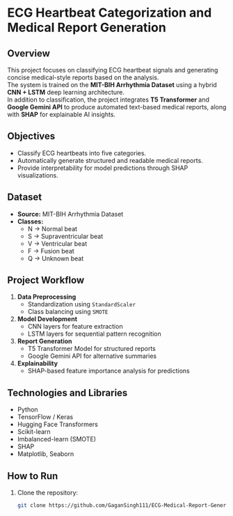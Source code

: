 # ECG Heartbeat Categorization and Medical Report Generation

## Overview
This project focuses on classifying ECG heartbeat signals and generating concise medical-style reports based on the analysis.  
The system is trained on the **MIT-BIH Arrhythmia Dataset** using a hybrid **CNN + LSTM** deep learning architecture.  
In addition to classification, the project integrates **T5 Transformer** and **Google Gemini API** to produce automated text-based medical reports, along with **SHAP** for explainable AI insights.

## Objectives
- Classify ECG heartbeats into five categories.
- Automatically generate structured and readable medical reports.
- Provide interpretability for model predictions through SHAP visualizations.

## Dataset
- **Source:** MIT-BIH Arrhythmia Dataset
- **Classes:**
  - N → Normal beat
  - S → Supraventricular beat
  - V → Ventricular beat
  - F → Fusion beat
  - Q → Unknown beat

## Project Workflow
1. **Data Preprocessing**
   - Standardization using `StandardScaler`
   - Class balancing using `SMOTE`
2. **Model Development**
   - CNN layers for feature extraction
   - LSTM layers for sequential pattern recognition
3. **Report Generation**
   - T5 Transformer Model for structured reports
   - Google Gemini API for alternative summaries
4. **Explainability**
   - SHAP-based feature importance analysis for predictions

## Technologies and Libraries
- Python
- TensorFlow / Keras
- Hugging Face Transformers
- Scikit-learn
- Imbalanced-learn (SMOTE)
- SHAP
- Matplotlib, Seaborn

## How to Run
1. Clone the repository:
   ```bash
   git clone https://github.com/GaganSingh111/ECG-Medical-Report-Generation.git

